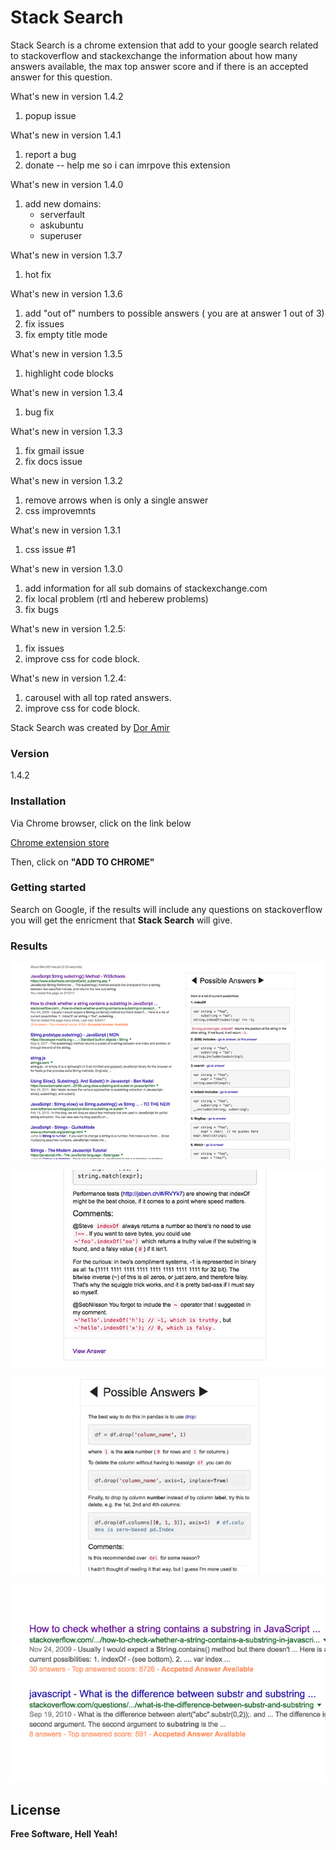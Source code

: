 # Stack Search

Stack Search is a chrome extension that add to your google search related to stackoverflow and stackexchange the information about how many answers available, the max top answer score and if there is an accepted answer for this question.  

What's new in version 1.4.2
1. popup issue

What's new in version 1.4.1
1. report a bug
2. donate -- help me so i can imrpove this extension

What's new in version 1.4.0
1. add new domains:
	- serverfault
	- askubuntu
	- superuser

What's new in version 1.3.7
1. hot fix

What's new in version 1.3.6
1. add "out of" numbers to possible answers ( you are at answer 1 out of 3)
2. fix issues 
3. fix empty title mode

What's new in version 1.3.5
1. highlight code blocks

What's new in version 1.3.4
1. bug fix

What's new in version 1.3.3
1. fix gmail issue
2. fix docs issue

What's new in version 1.3.2
1. remove arrows when is only a single answer
2. css improvemnts

What's new in version 1.3.1
1. css issue #1

What's new in version 1.3.0
1. add information for  all sub domains of stackexchange.com 
2. fix local problem (rtl and heberew problems)
3. fix bugs

What's new in version 1.2.5:
1. fix issues
2. improve css for code block. 

What's new in version 1.2.4:
1. carousel with all top rated answers.
2. improve css for code block. 

Stack Search was created by [Dor Amir](amirdor@gmail.com)
### Version
1.4.2

### Installation
Via Chrome browser, click on the link below

[Chrome extension store]( https://chrome.google.com/webstore/detail/stack-search/mmbkjfdlhegphofeodeinpbcifaobacl?utm_source=github&utm_medium=readme)

Then, click on **"ADD TO CHROME"**

### Getting started
Search on Google, if the results will include any questions on stackoverflow you will get the enricment that **Stack Search** will give. 

### Results
![Possible Answer](screenshots/results2.jpg)


![Possible Answer](screenshots/results3.jpg)


![Possible Answer](screenshots/results4.jpg)


![Results](screenshots/results.jpg)

License
----

**Free Software, Hell Yeah!**
